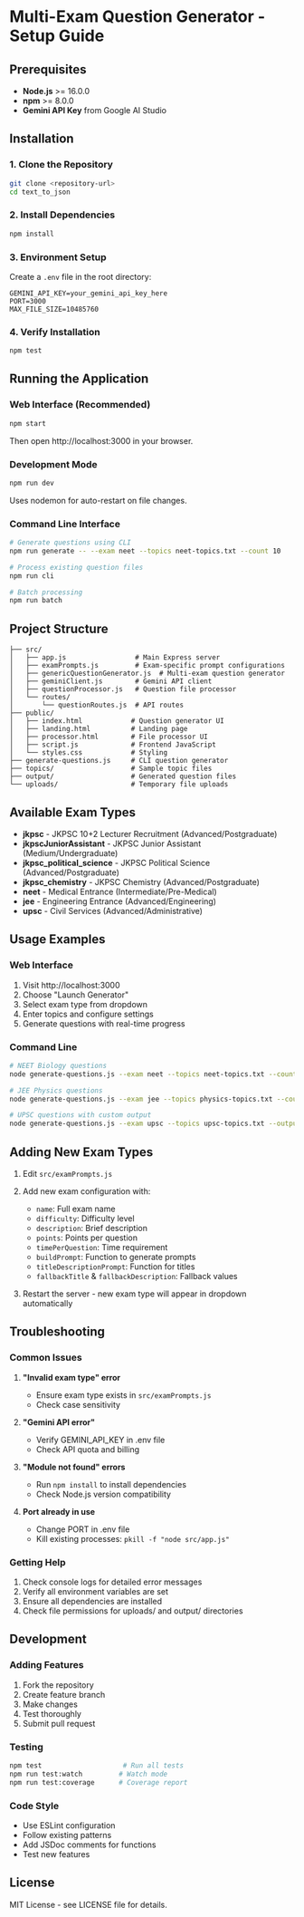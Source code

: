 # Multi-Exam Question Generator - Setup Guide

## Prerequisites

- **Node.js** >= 16.0.0
- **npm** >= 8.0.0
- **Gemini API Key** from Google AI Studio

## Installation

### 1. Clone the Repository
```bash
git clone <repository-url>
cd text_to_json
```

### 2. Install Dependencies
```bash
npm install
```

### 3. Environment Setup
Create a `.env` file in the root directory:
```env
GEMINI_API_KEY=your_gemini_api_key_here
PORT=3000
MAX_FILE_SIZE=10485760
```

### 4. Verify Installation
```bash
npm test
```

## Running the Application

### Web Interface (Recommended)
```bash
npm start
```
Then open http://localhost:3000 in your browser.

### Development Mode
```bash
npm run dev
```
Uses nodemon for auto-restart on file changes.

### Command Line Interface
```bash
# Generate questions using CLI
npm run generate -- --exam neet --topics neet-topics.txt --count 10

# Process existing question files
npm run cli

# Batch processing
npm run batch
```

## Project Structure

```
├── src/
│   ├── app.js                 # Main Express server
│   ├── examPrompts.js         # Exam-specific prompt configurations
│   ├── genericQuestionGenerator.js  # Multi-exam question generator
│   ├── geminiClient.js        # Gemini API client
│   ├── questionProcessor.js   # Question file processor
│   └── routes/
│       └── questionRoutes.js  # API routes
├── public/
│   ├── index.html            # Question generator UI
│   ├── landing.html          # Landing page
│   ├── processor.html        # File processor UI
│   ├── script.js             # Frontend JavaScript
│   └── styles.css            # Styling
├── generate-questions.js     # CLI question generator
├── topics/                   # Sample topic files
├── output/                   # Generated question files
└── uploads/                  # Temporary file uploads
```

## Available Exam Types

- **jkpsc** - JKPSC 10+2 Lecturer Recruitment (Advanced/Postgraduate)
- **jkpscJuniorAssistant** - JKPSC Junior Assistant (Medium/Undergraduate)
- **jkpsc_political_science** - JKPSC Political Science (Advanced/Postgraduate)
- **jkpsc_chemistry** - JKPSC Chemistry (Advanced/Postgraduate)
- **neet** - Medical Entrance (Intermediate/Pre-Medical)
- **jee** - Engineering Entrance (Advanced/Engineering)
- **upsc** - Civil Services (Advanced/Administrative)

## Usage Examples

### Web Interface
1. Visit http://localhost:3000
2. Choose "Launch Generator"
3. Select exam type from dropdown
4. Enter topics and configure settings
5. Generate questions with real-time progress

### Command Line
```bash
# NEET Biology questions
node generate-questions.js --exam neet --topics neet-topics.txt --count 8

# JEE Physics questions
node generate-questions.js --exam jee --topics physics-topics.txt --count 15

# UPSC questions with custom output
node generate-questions.js --exam upsc --topics upsc-topics.txt --output upsc-2024
```

## Adding New Exam Types

1. Edit `src/examPrompts.js`
2. Add new exam configuration with:
   - `name`: Full exam name
   - `difficulty`: Difficulty level
   - `description`: Brief description
   - `points`: Points per question
   - `timePerQuestion`: Time requirement
   - `buildPrompt`: Function to generate prompts
   - `titleDescriptionPrompt`: Function for titles
   - `fallbackTitle` & `fallbackDescription`: Fallback values

3. Restart the server - new exam type will appear in dropdown automatically

## Troubleshooting

### Common Issues

1. **"Invalid exam type" error**
   - Ensure exam type exists in `src/examPrompts.js`
   - Check case sensitivity

2. **"Gemini API error"**
   - Verify GEMINI_API_KEY in .env file
   - Check API quota and billing

3. **"Module not found" errors**
   - Run `npm install` to install dependencies
   - Check Node.js version compatibility

4. **Port already in use**
   - Change PORT in .env file
   - Kill existing processes: `pkill -f "node src/app.js"`

### Getting Help

1. Check console logs for detailed error messages
2. Verify all environment variables are set
3. Ensure all dependencies are installed
4. Check file permissions for uploads/ and output/ directories

## Development

### Adding Features
1. Fork the repository
2. Create feature branch
3. Make changes
4. Test thoroughly
5. Submit pull request

### Testing
```bash
npm test                    # Run all tests
npm run test:watch         # Watch mode
npm run test:coverage      # Coverage report
```

### Code Style
- Use ESLint configuration
- Follow existing patterns
- Add JSDoc comments for functions
- Test new features

## License

MIT License - see LICENSE file for details.